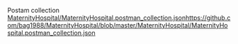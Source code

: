 Postam collection [MaternityHospital/MaternityHospital.postman_collection.json](https://github.com/bag1988/MaternityHospital/blob/master/MaternityHospital/MaternityHospital.postman_collection.json)https://github.com/bag1988/MaternityHospital/blob/master/MaternityHospital/MaternityHospital.postman_collection.json
